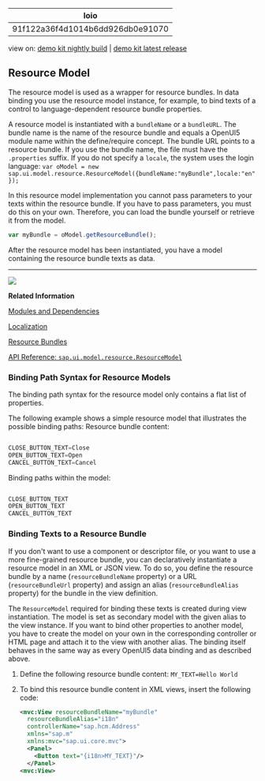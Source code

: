 <!-- loio91f122a36f4d1014b6dd926db0e91070 -->

| loio |
| -----|
| 91f122a36f4d1014b6dd926db0e91070 |

<div id="loio">

view on: [demo kit nightly build](https://sdk.openui5.org/nightly/#/topic/91f122a36f4d1014b6dd926db0e91070) | [demo kit latest release](https://sdk.openui5.org/topic/91f122a36f4d1014b6dd926db0e91070)</div>

## Resource Model

The resource model is used as a wrapper for resource bundles. In data binding you use the resource model instance, for example, to bind texts of a control to language-dependent resource bundle properties.

A resource model is instantiated with a `bundleName` or a `bundleURL`. The bundle name is the name of the resource bundle and equals a OpenUI5 module name within the define/require concept. The bundle URL points to a resource bundle. If you use the bundle name, the file must have the `.properties` suffix. If you do not specify a `locale`, the system uses the login language: `var oModel = new sap.ui.model.resource.ResourceModel({bundleName:"myBundle",locale:"en"});`

In this resource model implementation you cannot pass parameters to your texts within the resource bundle. If you have to pass parameters, you must do this on your own. Therefore, you can load the bundle yourself or retrieve it from the model.

```js
var myBundle = oModel.getResourceBundle();
```

After the resource model has been instantiated, you have a model containing the resource bundle texts as data.

***

![](images/loio46a5dad5f10e47fb8142fe9994dfbcca_LowRes.png)

**Related Information**  


[Modules and Dependencies](Modules_and_Dependencies_91f23a7.md "The OpenUI5 framework has built-in support for modularizing comprehensive JavaScript applications. That means, instead of defining and loading one large bundle of JavaScript code, an application can be split into smaller parts which then can be loaded at runtime at the time when they are needed. These smaller individual files are called modules.")

[Localization](Localization_91f217c.md "The framework concepts for text localization in OpenUI5 are aligned with the general concepts of the Java platform.")

[Resource Bundles](Resource_Bundles_91f225c.md "A resource bundle file is a Java properties file (as described in the Javadoc of class java.util.Properties). It contains key-value pairs where the values are the language-dependent texts and the keys are language-independent and used by the application to identify and access the corresponding values.")

[API Reference: `sap.ui.model.resource.ResourceModel`](https://sdk.openui5.org/api/sap.ui.model.resource.ResourceModel)

 <a name="loiof05c6f2cf18241cbbb2b126989108765"/>

<!-- loiof05c6f2cf18241cbbb2b126989108765 -->

### Binding Path Syntax for Resource Models

The binding path syntax for the resource model only contains a flat list of properties.

The following example shows a simple resource model that illustrates the possible binding paths: Resource bundle content:

```js

CLOSE_BUTTON_TEXT=Close
OPEN_BUTTON_TEXT=Open
CANCEL_BUTTON_TEXT=Cancel
```

Binding paths within the model:

```js

CLOSE_BUTTON_TEXT
OPEN_BUTTON_TEXT
CANCEL_BUTTON_TEXT
```

 <a name="loio7341396326c34631813c805d44058b05"/>

<!-- loio7341396326c34631813c805d44058b05 -->

### Binding Texts to a Resource Bundle

If you don't want to use a component or descriptor file, or you want to use a more fine-grained resource bundle, you can declaratively instantiate a resource model in an XML or JSON view. To do so, you define the resource bundle by a name \(`resourceBundleName` property\) or a URL \(`resourceBundleUrl` property\) and assign an alias \(`resourceBundleAlias` property\) for the bundle in the view definition.

The `ResourceModel` required for binding these texts is created during view instantiation. The model is set as secondary model with the given alias to the view instance. If you want to bind other properties to another model, you have to create the model on your own in the corresponding controller or HTML page and attach it to the view with another alias. The binding itself behaves in the same way as every OpenUI5 data binding and as described above.

1.  Define the following resource bundle content: `MY_TEXT=Hello World`

2.  To bind this resource bundle content in XML views, insert the following code:

    ```xml
    <mvc:View resourceBundleName="myBundle"
      resourceBundleAlias="i18n" 
      controllerName="sap.hcm.Address"
      xmlns="sap.m"
      xmlns:mvc="sap.ui.core.mvc">
      <Panel>
        <Button text="{i18n>MY_TEXT}"/>
      </Panel>
    <mvc:View>
    ```


